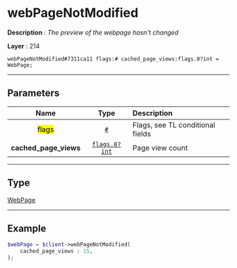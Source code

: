 # webPageNotModified

**Description** : *The preview of the webpage hasn&#039;t changed*

**Layer** : 214

```tl
webPageNotModified#7311ca11 flags:# cached_page_views:flags.0?int = WebPage;
```

---

## Parameters

| Name | Type | Description |
| :---: | :---: | :--- |
| <mark>flags</mark> | [`#`](type/#) | Flags, see TL conditional fields |
| **cached_page_views** | [`flags.0?int`](type/int) | Page view count |

---

## Type

[WebPage](type/WebPage)

---

## Example

```php
$webPage = $client->webPageNotModified(
	cached_page_views : 15,
);
```